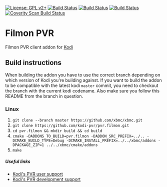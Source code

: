 [![License: GPL v2+](https://img.shields.io/badge/License-GPL%20v2+-blue.svg)](LICENSE.md)
[![Build Status](https://travis-ci.org/kodi-pvr/pvr.filmon.svg?branch=Matrix)](https://travis-ci.org/kodi-pvr/pvr.filmon/branches)
[![Build Status](https://dev.azure.com/teamkodi/kodi-pvr/_apis/build/status/kodi-pvr.pvr.filmon?branchName=Matrix)](https://dev.azure.com/teamkodi/kodi-pvr/_build/latest?definitionId=60&branchName=Matrix)
[![Build Status](https://jenkins.kodi.tv/view/Addons/job/kodi-pvr/job/pvr.filmon/job/Matrix/badge/icon)](https://jenkins.kodi.tv/blue/organizations/jenkins/kodi-pvr%2Fpvr.filmon/branches/)
[![Coverity Scan Build Status](https://scan.coverity.com/projects/5120/badge.svg)](https://scan.coverity.com/projects/5120)

# Filmon PVR
Filmon PVR client addon for [Kodi](https://kodi.tv)

## Build instructions

When building the addon you have to use the correct branch depending on which version of Kodi you're building against.
If you want to build the addon to be compatible with the latest kodi `master` commit, you need to checkout the branch with the current kodi codename.
Also make sure you follow this README from the branch in question.

### Linux

1. `git clone --branch master https://github.com/xbmc/xbmc.git`
2. `git clone https://github.com/kodi-pvr/pvr.filmon.git`
3. `cd pvr.filmon && mkdir build && cd build`
4. `cmake -DADDONS_TO_BUILD=pvr.filmon -DADDON_SRC_PREFIX=../.. -DCMAKE_BUILD_TYPE=Debug -DCMAKE_INSTALL_PREFIX=../../xbmc/addons -DPACKAGE_ZIP=1 ../../xbmc/cmake/addons`
5. `make`

##### Useful links

* [Kodi's PVR user support](https://forum.kodi.tv/forumdisplay.php?fid=167)
* [Kodi's PVR development support](https://forum.kodi.tv/forumdisplay.php?fid=136)
